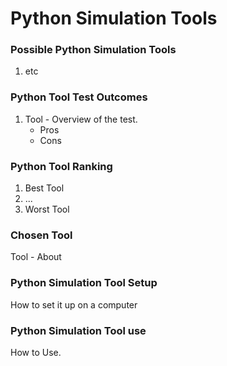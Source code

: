 # Python Simulation Tools 

### Possible Python Simulation Tools

1. etc

### Python Tool Test Outcomes

1. Tool - Overview of the test.
    * Pros
    * Cons

### Python Tool Ranking

1. Best Tool
2. ...
3. Worst Tool

### Chosen Tool

Tool - About

### Python Simulation Tool Setup

How to set it up on a computer

### Python Simulation Tool use

How to Use.
